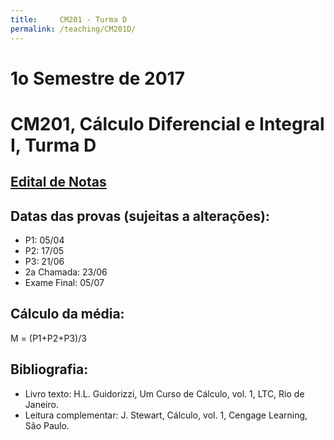 ```yaml
---
title:     CM201 - Turma D
permalink: /teaching/CM201D/
---
```

# 1o Semestre de 2017
# CM201, Cálculo Diferencial e Integral I, Turma D

## [Edital de Notas](https://docs.google.com/spreadsheets/d/1ldEmgPBoc7Bg1uRp07MVFqlPLb0KE8ivTt52DxW262E/pubhtml?gid=1817275316&single=true)

## Datas das provas (sujeitas a alterações):
- P1: 05/04
- P2: 17/05
- P3: 21/06
- 2a Chamada: 23/06
- Exame Final: 05/07

## Cálculo da média:
M = (P1+P2+P3)/3

## Bibliografia:
- Livro texto: H.L. Guidorizzi, Um Curso de Cálculo, vol. 1, LTC, Rio de Janeiro.
- Leitura complementar: J. Stewart, Cálculo, vol. 1, Cengage Learning, São Paulo.
